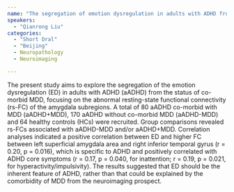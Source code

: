 ```yaml
---
name: "The segregation of emotion dysregulation in adults with ADHD from the comorbid status of major depressive disorder: evidence from resting-state functional connectivity of the amygdala subregions"
speakers:
  - "Qianrong Liu"
categories:
  - "Short Oral"
  - "Beijing"
  - Neuropathology
  - Neuroimaging

---
```


The present study aims to explore the segregation of the emotion dysregulation (ED) in adults with ADHD (aADHD) from the status of co-morbid MDD, focusing on the abnormal resting-state functional connectivity (rs-FC) of the amygdala subregions. A total of 80 aADHD co-morbid with MDD (aADHD+MDD), 170 aADHD without co-morbid MDD (aADHD-MDD) and 64 healthy controls (HCs) were recruited. Group comparisons revealed rs-FCs associated with aADHD-MDD and/or aADHD+MDD. Correlation analyses indicated a positive correlation between ED and higher FC between left superficial amygdala area and right inferior temporal gyrus (r = 0.20, p = 0.016), which is specific to ADHD and positively correlated with ADHD core symptoms (r = 0.17, p = 0.040, for inattention; r = 0.19, p = 0.021, for hyperactivity/impulsivity). The results suggested that ED should be the inherent feature of ADHD, rather than that could be explained by the comorbidity of MDD from the neuroimaging prospect.
